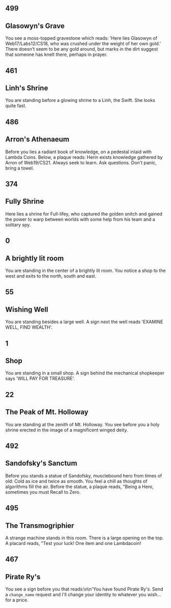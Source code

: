 ## 499

## Glasowyn's Grave

You see a moss-topped gravestone which reads: 'Here lies Glasowyn of Web17/Labs12/CS18, who was crushed under the weight of her own gold.' There doesn't seem to be any gold around, but marks in the dirt suggest that someone has knelt there, perhaps in prayer.


## 461

## Linh's Shrine

You are standing before a glowing shrine to a Linh, the Swift. She looks quite fast.


## 486

## Arron's Athenaeum

Before you lies a radiant book of knowledge, on a pedestal inlaid with Lambda Coins. Below, a plaque reads:  Herin exists knowledge gathered by Arron of Web19/CS21. Always seek to learn. Ask questions. Don't panic, bring a towel.


## 374

## Fully Shrine

Here lies a shrine for Full-lifey, who captured the golden snitch and gained the power to warp between worlds with some help from his team and a solitary spy.


## 0           

## A brightly lit room 

You are standing in the center of a brightly lit room. You notice a shop to the west and exits to the north, south and east.


## 55

## Wishing Well

You are standing besides a large well. A sign next the well reads 'EXAMINE WELL, FIND WEALTH'.


## 1

## Shop 

You are standing in a small shop. A sign behind the mechanical shopkeeper says 'WILL PAY FOR TREASURE'.


## 22

## The Peak of Mt. Holloway

You are standing at the zenith of Mt. Holloway. You see before you a holy shrine erected in the image of a magnificent winged deity.


## 492

## Sandofsky's Sanctum

Before you stands a statue of Sandofsky, musclebound hero from times of old: Cold as ice and twice as smooth. You feel a chill as thoughts of algorithms fill the air. Before the statue, a plaque reads, "Being a Hero, sometimes you must Recall to Zero.


## 495

## The Transmogriphier

A strange machine stands in this room.  There is a large opening on the top.  A placard reads, "Test your luck!  One item and one Lambdacoin!


## 467

## Pirate Ry's

You see a sign before you that reads:\n\n'You have found Pirate Ry's. Send a `change_name` request and I'll change your identity to whatever you wish... for a price.
